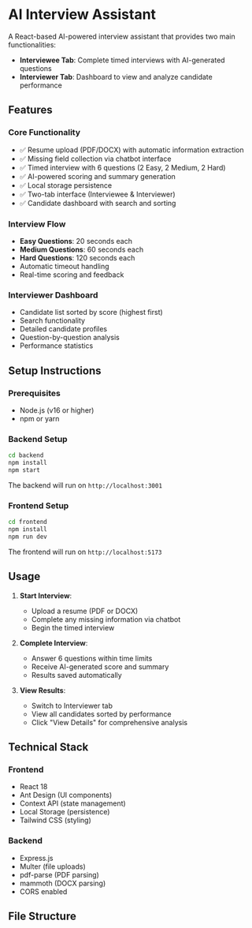 # AI Interview Assistant

A React-based AI-powered interview assistant that provides two main functionalities:
- **Interviewee Tab**: Complete timed interviews with AI-generated questions
- **Interviewer Tab**: Dashboard to view and analyze candidate performance

## Features

### Core Functionality
- ✅ Resume upload (PDF/DOCX) with automatic information extraction
- ✅ Missing field collection via chatbot interface
- ✅ Timed interview with 6 questions (2 Easy, 2 Medium, 2 Hard)
- ✅ AI-powered scoring and summary generation
- ✅ Local storage persistence
- ✅ Two-tab interface (Interviewee & Interviewer)
- ✅ Candidate dashboard with search and sorting

### Interview Flow
- **Easy Questions**: 20 seconds each
- **Medium Questions**: 60 seconds each  
- **Hard Questions**: 120 seconds each
- Automatic timeout handling
- Real-time scoring and feedback

### Interviewer Dashboard
- Candidate list sorted by score (highest first)
- Search functionality
- Detailed candidate profiles
- Question-by-question analysis
- Performance statistics

## Setup Instructions

### Prerequisites
- Node.js (v16 or higher)
- npm or yarn

### Backend Setup
```bash
cd backend
npm install
npm start
```

The backend will run on `http://localhost:3001`

### Frontend Setup
```bash
cd frontend
npm install
npm run dev
```

The frontend will run on `http://localhost:5173`

## Usage

1. **Start Interview**:
   - Upload a resume (PDF or DOCX)
   - Complete any missing information via chatbot
   - Begin the timed interview

2. **Complete Interview**:
   - Answer 6 questions within time limits
   - Receive AI-generated score and summary
   - Results saved automatically

3. **View Results**:
   - Switch to Interviewer tab
   - View all candidates sorted by performance
   - Click "View Details" for comprehensive analysis

## Technical Stack

### Frontend
- React 18
- Ant Design (UI components)
- Context API (state management)
- Local Storage (persistence)
- Tailwind CSS (styling)

### Backend
- Express.js
- Multer (file uploads)
- pdf-parse (PDF parsing)
- mammoth (DOCX parsing)
- CORS enabled

## File Structure

